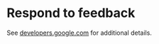 # Respond to feedback

See [developers.google.com](https://developers.google.com/apps-script/samples/automations/course-feedback-response) for additional details.
